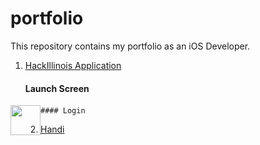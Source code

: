 # portfolio

This repository contains my portfolio as an iOS Developer.

1. [HackIllinois Application](https://github.com/HackIllinois/iphone-2017)
    #### Launch Screen
  
<img src=[hackillinois-01] align="left" height="48" width="48">

    #### Login
   
[//]:   ![login-page-empty][hackillinois-02]
[//]:   ![login-page-empty-password][hackillinois-03]
[//]:   ![login-page-empty-username][hackillinois-04]
[//]:   ![login-page-short-password][hackillinois-05]
[//]:   ![login-page-complete][hackillinois-06]
[//]:   ![login-page-loading][hackillinois-07]

2. [Handi]()


[hackillinois-01]: /preview/hackillinois-01.png "hackillinois-01.png"
[hackillinois-02]: /preview/hackillinois-02.png "hackillinois-02.png"
[hackillinois-03]: /preview/hackillinois-03.png "hackillinois-03.png"
[hackillinois-04]: /preview/hackillinois-04.png "hackillinois-04.png"
[hackillinois-05]: /preview/hackillinois-05.png "hackillinois-05.png"
[hackillinois-06]: /preview/hackillinois-06.png "hackillinois-06.png"
[hackillinois-07]: /preview/hackillinois-07.png "hackillinois-07.png"
